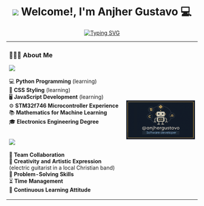 <h1 align="center"> <img src="https://media.giphy.com/media/hvRJCLFzcasrR4ia7z/giphy.gif" width="35"> Welcome!, I'm Anjher Gustavo 💻 </h1> 
<p align="center">
<p align="center"> <a href="https://git.io/typing-svg"><img src="https://readme-typing-svg.demolab.com?font=Fira+Code&duration=3000&pause=1500&color=1877DF&random=true&width=435&lines=Electronic+Engineer;Specializing+in+Machine+Learning;Full-stack+developer+in+progress..." alt="Typing SVG" /></a>

<!--
Second section, about me and image
-->


<!--
<p align="right">
  <img src="https://github.com/anjhergustavo/anjhergustavo/blob/main/profesional%201.jpg" width="500" height="300"/>
</p>
### 👨🏻‍💻 &nbsp;About Me
&nbsp;<p><b>Hard Skills </b></p> \
💻 &nbsp;Python Programming \
🎨 &nbsp;CSS Styling (learning) \
🖥️ &nbsp;JavaScript Development (learning) \
⚙️ &nbsp;STM32f746 Microcontroller Experience \
📚 &nbsp;Mathematics for Machine Learning \
🎓 &nbsp;Electronics Engineering Degree 

&nbsp;<p><b>Soft Skills </b></p> \
🤝 &nbsp;Team Collaboration \
🎸 &nbsp;Creativity and Artistic Expression (electric guitarist in a local Christian band) \
🧠 &nbsp;Problem-Solving Skills \
⏳ &nbsp;Time Management \
🚀 &nbsp;Continuous Learning Attitude 
-->

<table>
<tr>
<td>

### 👨🏻‍💻 About Me

<!--
Batchs were taken from https://shields.io/badges
-->

<img src="https://img.shields.io/badge/Hard%20Skills-%F0%9F%92%BB-c7ac60?style=for-the-badge"/>  

💻 **Python Programming**  (learning)  
🎨 **CSS Styling** (learning)  
🖥️ **JavaScript Development** (learning)  
⚙️ **STM32f746 Microcontroller Experience**  
📚 **Mathematics for Machine Learning**  
🎓 **Electronics Engineering Degree**  

<br>

<img src="https://img.shields.io/badge/Soft%20Skills-%F0%9F%A4%9D-88b0d6?style=for-the-badge"/>  

🤝 **Team Collaboration**  
🎸 **Creativity and Artistic Expression** (electric guitarist in a local Christian band)  
🧠 **Problem-Solving Skills**  
⏳ **Time Management**  
🚀 **Continuous Learning Attitude**

</td>
<td>

<img src="https://github.com/anjhergustavo/anjhergustavo/blob/main/profesional%201.jpg?raw=true" width="400"/>

</td>
</tr>
</table>

<!--
This first part was taken from https://readme-typing-svg.demolab.com/
-->



<!--
Commentary section
-->
